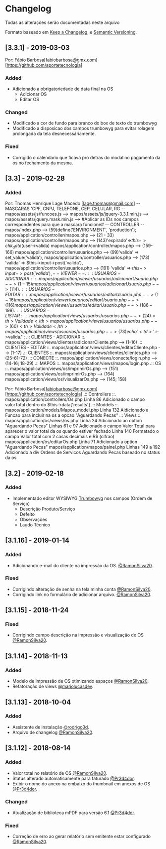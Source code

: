 # Changelog
Todas as alterações serão documentadas neste arquivo

Formato baseado em [Keep a Changelog](https://keepachangelog.com/en/1.0.0/),
e [Semantic Versioning](https://semver.org/spec/v2.0.0.html).

## [3.3.1] - 2019-03-03
Por: Fábio Barbosa[fabiobarbosa@gmx.com][https://github.com/aportetecnologia]
### Added
- Adicionado a obrigatoriedade de data final na OS
    - Adicionar OS
    - Editar OS

### Changed 
- Modificado a cor de fundo para branco do box de texto do trumbowyg
- Modificado a disposicao dos campos trumbowyg para evitar rolagem prolongada da tela desnecessáriamente.

### Fixed
- Corrigido o calendario que ficava pro detras do modal no pagamento da os no fechamento da mesma.

## [3.3] - 2019-02-28
### Added
Por: Thomas Henrique Lage Macedo [lage.thomas@gmail.com]
-- MASCARAS 'CPF, CNPJ, TELEFONE, CEP, CELULAR, RG --
mapos/assets/js/funcoes.js -->
mapos/assets/js/jquery-3.3.1.min.js -->
mapos/assets/jquery.mask.min.js -->
#Aplicar as IDs nos campos correspondentes para que a mascara funcione#
-- CONTROLLER --
mapos/index.php --> (59)define('ENVIRONMENT', 'production');
mapos/application/controller/mapos.php --> (21 - 33)
mapos/application/controller/mapos.php --> (143)'expirado'=>$this->chk_date($user->valida)
mapos/application/controller/mapos.php --> (159- 166)
mapos/application/controller/usuarios.php --> (99)'valida' => set_value('valida'),
mapos/application/controller/usuarios.php --> (173) 'valida' => $this->input->post('valida'),
mapos/application/controller/usuarios.php --> (191) 'valida' => $this->input->post('valida'),
-- VIEWER --
.:: USUARIOS - ADICIONAR ::.
mapos/application/viewer/usuarios/adicionarUsuario.php --> (1 - 15)
mapos/application/viewer/usuarios/adicionarUsuario.php --> (114)
.:: USUARIOS - EDITAR ::.
mapos/application/viewer/usuarios/editarUsuario.php --> (1-16)
mapos/application/viewer/usuarios/editarUsuario.php --> (116)
mapos/application/viewer/usuarios/editarUsuario.php --> (186-199)
.:: USUARIOS - LISTAR ::.
mapos/application/views/usuarios/usuarios.php --> (24) <th> Validade </th>
mapos/application/views/usuarios/usuarios.php --> (60) <th> Validade </th>
mapos/application/views/usuarios/usuarios.php --> (73) echo '<td>'.$r->valida.'</td>';
.:: CLIENTES - ADICIONAR ::.
mapos/application/views/clientes/adicionarCliente.php --> (1-16) 
.:: CLIENTES - EDITAR ::.
mapos/application/views/clientes/editarCliente.php --> (1-17)
.:: CLIENTES ::.
mapos/application/views/clientes/clientes.php --> (25-61-72)
.:: CONECTE ::.
mapos/application/views/conecte/login.php --> (14-16; 18-29)
.:: MAPOS ::.
mapos/application/views/mapos/login.php
.:: OS ::.
mapos/application/views/os/imprimirOs.php --> (151)
mapos/application/views/os/imprimirOs.php --> (164)
mapos/application/views/os/visualizarOs.php --> (145; 158)

Por: Fábio Barbosa[fabiobarbosa@gmx.com][https://github.com/aportetecnologia]
.:: Controllers ::.
mapos/application/controllers/Os.php
Linha 86
Adicionado o campo valorTotal dentro do $this->data['results']
.:: Moddels ::.
mapos/application/models/Mapos_model.php 
Linha 132
Aidicionado a Funcao para incluir na os a opcao "Aguardando Pecas"
.:: Views ::.
mapos/application/os/views/os.php
Linha 24
Adicionado ao option "Aguardando Pecas"
Linhas 61 e 97
Adicionado o campo Valor Total para aparecer o valor total da os quando estiver fechado
Linha 140
Formatado o campo Valor total com 2 casas decimais e R$ (cifrao)
mapos/application/os/editarOs.php
Linha 71
Adicionado a option "Aguardando Pecas"
mapos/application/mapos/painel.php
Linhas 149 a 192
Adicionado a div Ordens de Servicos Aguardando Pecas baseado no status da os


## [3.2] - 2019-02-18
### Added
- Implementado editor WYSIWYG [Trumbowyg](https://github.com/Alex-D/Trumbowyg) nos campos (Ordem de Serviço)
    - Descrição Produto/Serviço
    - Defeito
    - Observações
    - Laudo Técnico

## [3.1.16] - 2019-01-14
### Added
- Adicionando e-mail do cliente na impressão da OS. [@RamonSilva20](https://github.com/RamonSilva20).

### Fixed
- Corrigindo alteração de senha na tela minha conta [@RamonSilva20](https://github.com/RamonSilva20).
- Corrigindo link no formulário de adicionar arquivo. [@RamonSilva20](https://github.com/RamonSilva20).

## [3.1.15] - 2018-11-24
### Fixed
- Corrigindo campo descrição na impressão e visualização de OS [@RamonSilva20](https://github.com/RamonSilva20).

## [3.1.14] - 2018-11-13
### Added
- Modelo de impressão de OS otimizando espaços [@RamonSilva20](https://github.com/RamonSilva20).
- Refatoração de views [@mariolucasdev](https://github.com/mariolucasdev).

## [3.1.13] - 2018-10-04
### Added
- Assistente de instalação [@rodrigo3d](https://github.com/rodrigo3d).
- Arquivo de changelog [@RamonSilva20](https://github.com/RamonSilva20).


## [3.1.12] - 2018-08-14
### Added
- Valor total no relatório de OS [@RamonSilva20](https://github.com/RamonSilva20).
- Status alterado automaticamente para faturado [@Pr3d4dor](https://github.com/Pr3d4dor).
- Exibir o nome do anexo na embaixo do thumbnail em anexos de OS [@Pr3d4dor](https://github.com/Pr3d4dor).

### Changed 
- Atualização de biblioteca mPDF para versão 6.1 [@Pr3d4dor](https://github.com/Pr3d4dor).

### Fixed
- Correção de erro ao gerar relatório sem emitente estar configurado [@RamonSilva20](https://github.com/RamonSilva20).
